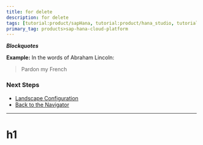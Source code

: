 ```yaml
---
title: for delete
description: for delete
tags: [tutorial:product/sapHana, tutorial:product/hana_studio, tutorial>beginner, 123, products:analytics/73554900100700000651/01200314690800000638/01200314690900001216 ]
primary_tag: products>sap-hana-cloud-platform
---
```


***Blockquotes***

  **Example:** 
In the words of Abraham Lincoln:
> Pardon my French


### Next Steps
 
  - [Landscape Configuration](http://go.sap.com/developer/tutorials/ci-best-practices-landscape.html)
  - [Back   to the Navigator](http://go.sap.com/developer/tutorials/ci-best-practices-intro.html)
 
---
# h1
